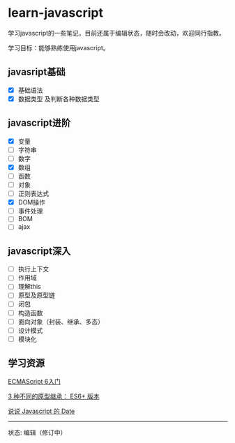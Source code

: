 learn-javascript
================

学习javascript的一些笔记，目前还属于编辑状态，随时会改动，欢迎同行指教。

学习目标：能够熟练使用javascript。

## javasript基础
- [X] 基础语法
- [X] 数据类型 及判断各种数据类型

## javascript进阶
- [X] 变量
- [ ] 字符串
- [ ] 数字
- [X] 数组
- [ ] 函数
- [ ] 对象
- [ ] 正则表达式
- [X] DOM操作
- [ ] 事件处理
- [ ] BOM
- [ ] ajax

## javascript深入
- [ ] 执行上下文
- [ ] 作用域
- [ ] 理解this
- [ ] 原型及原型链
- [ ] 闭包
- [ ] 构造函数
- [ ] 面向对象（封装、继承、多态）
- [ ] 设计模式
- [ ] 模块化

## 学习资源

[ECMAScript 6入门](https://likebeta.gitbooks.io/es6tutorial/content/)

[3 种不同的原型继承： ES6+ 版本](http://www.zcfy.cc/article/425)

[说说 Javascript 的 Date](https://github.com/lishengzxc/bblog/issues/5)


---
状态: 编辑（修订中）

